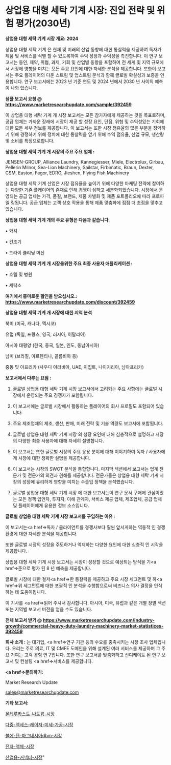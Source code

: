 # 상업용 대형 세탁 기계 시장: 진입 전략 및 위험 평가(2030년)

<strong>상업용 대형 세탁 기계 시장 개요: 2024</strong>

상업용 대형 세탁 기계 은 현재 및 미래의 산업 동향에 대한 통찰력을 제공하여 독자가 제품 및 서비스를 식별 할 수 있도록하여 수익 성장과 수익성을 촉진합니다. 이 연구 보고서는 동인, 제약, 위협, 과제, 기회 및 산업별 동향을 포함하여 전 세계 및 지역 규모에서 시장에 영향을 미치는 모든 주요 요인에 대한 자세한 분석을 제공합니다. 또한이 보고서는 주요 플레이어의 다운 스트림 및 업스트림 분석과 함께 글로벌 확실성과 보증을 인용합니다. 연구 보고서에는 2023 년 기준 연도 및 2024 년에서 2030 년 사이의 예측이 나와 있습니다.



<strong>샘플 보고서 요청 @ <a href=https://www.marketresearchupdate.com/sample/392459>https://www.marketresearchupdate.com/sample/392459</a></strong>

이 상업용 대형 세탁 기계 개 시장 보고서는 모든 참가자에게 제공하는 것을 목표로하며, 공급 업체는 가까운 장래에 시장이 제공 할 성장 요인, 단점, 위협 및 수익성있는 기회에 대한 모든 세부 정보를 제공합니다. 이 보고서는 또한 시장 점유율의 많은 부분을 장악하기 위해 경쟁하기 위해 정치에 대한 통찰력을 얻기 위해 수익 점유율, 산업 규모, 생산량 및 소비를 특징으로합니다.



<strong>상업용 대형 세탁 기계 개 시장의 주요 주요 업체 :</strong>

JENSEN-GROUP, Alliance Laundry, Kannegiesser, Miele, Electrolux, Girbau, Pellerin Milnor, Sea-Lion Machinery, Sailstar, Firbimatic, Braun, Dexter, CSM, Easton, Fagor, EDRO, Jieshen, Flying Fish Machinery

상업용 대형 세탁 기계 산업은 시장 점유율을 높이기 위해 다양한 마케팅 전략에 참여하는 다양한 기존 플레이어의 존재로 인해 경쟁이 심하고 세분화되었습니다. 시장에서 운영되는 공급 업체는 가격, 품질, 브랜드, 제품 차별화 및 제품 포트폴리오에 따라 프로파일 링됩니다. 공급 업체는 고객 상호 작용을 통해 제품 맞춤화에 점점 더 초점을 맞추고 있습니다.



<strong>상업용 대형 세탁 기계 개의 주요 유형은 다음과 같습니다.</strong>

• 와셔

• 건조기

• 드라이 클리닝 머신



<strong>상업용 대형 세탁 기계 개 시장을위한 주요 최종 사용자 애플리케이션 :</strong>

• 호텔 및 병원

• 세탁소



<strong>여기에서 흥미로운 할인을 받으십시오.: <a href=https://www.marketresearchupdate.com/discount/392459>https://www.marketresearchupdate.com/discount/392459</a></strong>



<strong>상업용 대형 세탁 기계 개 시장에 대한 지역 분석</strong>

북미 (미국, 캐나다, 멕시코)

유럽 (독일, 프랑스, 영국, 러시아, 이탈리아)

아시아 태평양 (한국, 중국, 일본, 인도, 동남아시아)

남미 (브라질, 아르헨티나, 콜롬비아 등)

중동 및 아프리카 (사우디 아라비아, UAE, 이집트, 나이지리아, 남아프리카)



<strong>보고서에서 다루는 요점 :</strong>

1. 글로벌 상업용 대형 세탁 기계 시장 보고서에서 고려되는 주요 사항에는 글로벌 시장에서 운영되는 주요 경쟁자가 포함됩니다.

2. 이 보고서에는 글로벌 시장에서 활동하는 플레이어의 회사 프로필도 포함되어 있습니다.

3. 주요 제조업체의 제조, 생산, 판매, 미래 전략 및 기술 역량도 보고서에 포함됩니다.

4. 글로벌 상업용 대형 세탁 기계 시장 의 성장 요인에 대해 심층적으로 설명하고 시장의 다양한 최종 사용자에 대해 자세히 설명합니다.

5. 이 보고서는 또한 글로벌 시장의 주요 응용 분야에 대해 이야기하여 독자 / 사용자에게 시장에 대한 정확한 설명을 제공합니다.

6. 이 보고서는 시장의 SWOT 분석을 통합합니다. 마지막 섹션에서 보고서는 업계 전문가 및 전문가의 의견과 견해를 제공합니다. 전문가들은 상업용 대형 세탁 기계 시장의 성장에 유리하게 영향을 미치는 수출입 정책을 분석했습니다.

7. 글로벌 상업용 대형 세탁 기계 시장 에 대한 보고서는이 연구 문서 구매에 관심이있는 모든 정책 입안자, 투자자, 이해 관계자, 서비스 제공 업체, 제조업체, 공급 업체 및 플레이어에게 유용한 정보 소스입니다.



<strong>글로벌 상업용 대형 세탁 기계 시장 보고서를 구입하는 이유 :</strong>

이 보고서는<a href=>독자 / 클</a>라이언트를 경쟁사보다 훨씬 앞서게하는 역동적 인 경쟁 환경에 대한 자세한 분석을 제공합니다.

또한 글로벌 시장의 성장을 주도하거나 억제하는 다양한 요인에 대한 심층적 인 시각을 제공합니다.

상업용 대형 세탁 기계 시장 보고서는 시장이 성장할 것으로 예상되는 방식을 기<a href=>준으로</a> 평가 된 8 년 예측을 제공합니다.

글로벌 시장에 대한 철저<a href=>한 통찰력</a>을 제공하고 주요 시장 세그먼트 및 하<a href=>위 세그</a>먼트에 대한 포괄적 인 분석을 수행함으로써 비즈니스 의사 결정을 인식하는 데 도움이됩니다.

이 기사를 <a href=>읽어 주</a>셔서 감사합니다. 아시아, 미국, 유럽과 같은 개별 장별 섹션 또는 지역별 보고서 버전을 얻을 수도 있습니다.



<strong>전체 보고서 받기 @ <a href=https://www.marketresearchupdate.com/industry-growth/commercial-heavy-duty-laundry-machinery-market-statistices-392459>https://www.marketresearchupdate.com/industry-growth/commercial-heavy-duty-laundry-machinery-market-statistices-392459</a></strong>



<strong>회사 소개 :</strong>
는 대기업, <a href=>연구 기</a>관 등의 수요를 충족시키는 시장 조사 업체입니다. 우리는 주로 의료, IT 및 CMFE 도메인을 위해 설계된 여러 서비스를 제공하며 그 주요 기여는 고객 경험 연구입니다. 또한 연구 보고서를 맞춤화하고 신디케이트 된 연구 보고서 및 컨설팅 <a href=>서비</a>스를 제공합니다.



<strong><a href=>문의하기:</a></strong>

Market Research Update

sales@marketresearchupdate.com



<strong>기타 보고서:</strong>

<a href=https://www.linkedin.com/pulse/몬테루카스트-나트륨-시장-진입-전략-및-위험-평가2029년-consumer-connection-chronicles-24-/>몬테루카스트-나트륨-시장</a>

<a href=https://www.linkedin.com/pulse/다중-액세스-레이저-미세-가공-시장-동향-및-성장-전망-data-dive-diaries-24-analysis-dxd2f/>다중-액세스-레이저-미세-가공-시장</a>

<a href=https://www.linkedin.com/pulse/불에-탄-마그네시아dbm-시장-진입-전략-및-위험-평가2029년-market-matrix-musings-analysis-u8p5f/>불에-탄-마그네시아dbm-시장</a>

<a href=https://www.linkedin.com/pulse/전자-액체-시장-규모-및-성장-2023-survey-spotlight-pro-24-analysis-5c9kf/>전자-액체-시장</a>

<a href=https://www.linkedin.com/pulse/산업용-커넥터-시장-진입-전략-및-위험-평가2030년-trend-tracking-tips-360-analysis-wa5of/>산업용-커넥터-시장</a>"
